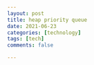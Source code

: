 ```yaml
---
layout: post
title: heap priority queue
date: 2021-06-23
categories: [technology]
tags: [tech]
comments: false

---
```


